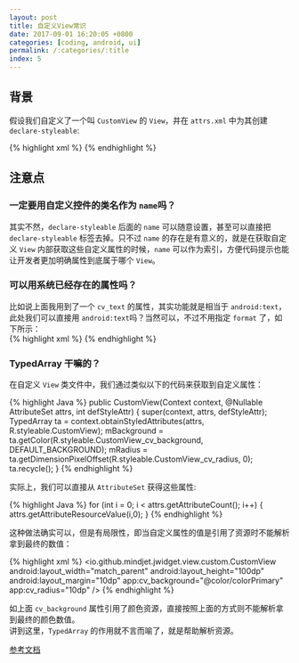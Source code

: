 ```yaml
---
layout: post
title: 自定义View常识
date: 2017-09-01 16:20:05 +0800
categories: [coding, android, ui]
permalink: /:categories/:title
index: 5
---
```


## 背景
假设我们自定义了一个叫 `CustomView` 的 `View`，并在 `attrs.xml` 中为其创建 `declare-styleable`:  

{% highlight xml %}
    <declare-styleable name="CustomView">
        <attr name="cv_background" format="color" />
        <attr name="cv_radius" format="dimension" />
        <attr name="cv_text" format="string" />
    </declare-styleable>
{% endhighlight %}

## 注意点

### 一定要用自定义控件的类名作为 `name`吗？
其实不然，`declare-styleable` 后面的 `name` 可以随意设置，甚至可以直接把 `declare-styleable` 标签去掉。只不过 `name` 的存在是有意义的，就是在获取自定义 `View` 内部获取这些自定义属性的时候，`name` 可以作为索引，方便代码提示也能让开发者更加明确属性到底属于哪个 `View`。

### 可以用系统已经存在的属性吗？
比如说上面我用到了一个 `cv_text` 的属性，其实功能就是相当于 `android:text`，此处我们可以直接用 `android:text`吗？当然可以，不过不用指定 `format` 了，如下所示：  
{% highlight xml %}
    <declare-styleable name="CustomView">
        <attr name="cv_background" format="color" />
        <attr name="cv_radius" format="dimension" />
        <attr name="android:text" />
    </declare-styleable>
{% endhighlight %}

### TypedArray 干嘛的？
在自定义 `View` 类文件中，我们通过类似以下的代码来获取到自定义属性：  

{% highlight Java %}
public CustomView(Context context, @Nullable AttributeSet attrs, int defStyleAttr) {
    super(context, attrs, defStyleAttr);
    TypedArray ta = context.obtainStyledAttributes(attrs, R.styleable.CustomView);
    mBackground = ta.getColor(R.styleable.CustomView_cv_background, DEFAULT_BACKGROUND);
    mRadius = ta.getDimensionPixelOffset(R.styleable.CustomView_cv_radius, 0);
    ta.recycle();
}
{% endhighlight %}

实际上，我们可以直接从 `AttributeSet` 获得这些属性:

{% highlight Java %}
for (int i = 0; i < attrs.getAttributeCount(); i++) {
     attrs.getAttributeResourceValue(i,0);
}
{% endhighlight %}

这种做法确实可以，但是有局限性，即当自定义属性的值是引用了资源时不能解析拿到最终的数值：

{% highlight xml %}
<io.github.mindjet.jwidget.view.custom.CustomView
    android:layout_width="match_parent"
    android:layout_height="100dp"
    android:layout_margin="10dp"
    app:cv_background="@color/colorPrimary"
    app:cv_radius="10dp" />
{% endhighlight %}

如上面 `cv_background` 属性引用了颜色资源，直接按照上面的方式则不能解析拿到最终的颜色数值。  
讲到这里，`TypedArray` 的作用就不言而喻了，就是帮助解析资源。


[参考文档](http://blog.csdn.net/lmj623565791/article/details/45022631)

